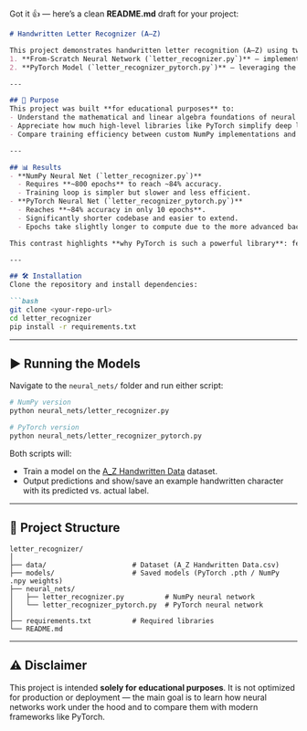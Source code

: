 Got it 👍 — here’s a clean **README.md** draft for your project:

````markdown
# Handwritten Letter Recognizer (A–Z)

This project demonstrates handwritten letter recognition (A–Z) using two different approaches:  
1. **From-Scratch Neural Network (`letter_recognizer.py`)** – implemented entirely with **NumPy** and core math/linear algebra.  
2. **PyTorch Model (`letter_recognizer_pytorch.py`)** – leveraging the PyTorch deep learning library for a much more concise and powerful implementation.

---

## 🎯 Purpose
This project was built **for educational purposes** to:
- Understand the mathematical and linear algebra foundations of neural networks.
- Appreciate how much high-level libraries like PyTorch simplify deep learning.
- Compare training efficiency between custom NumPy implementations and PyTorch.

---

## 📊 Results
- **NumPy Neural Net (`letter_recognizer.py`)**
  - Requires **~800 epochs** to reach ~84% accuracy.
  - Training loop is simpler but slower and less efficient.
- **PyTorch Neural Net (`letter_recognizer_pytorch.py`)**
  - Reaches **~84% accuracy in only 10 epochs**.
  - Significantly shorter codebase and easier to extend.
  - Epochs take slightly longer to compute due to the more advanced backend, but the efficiency is clear.

This contrast highlights **why PyTorch is such a powerful library**: fewer lines of code, faster convergence, and easier experimentation.

---

## 🛠️ Installation
Clone the repository and install dependencies:

```bash
git clone <your-repo-url>
cd letter_recognizer
pip install -r requirements.txt
````

---

## ▶️ Running the Models

Navigate to the `neural_nets/` folder and run either script:

```bash
# NumPy version
python neural_nets/letter_recognizer.py

# PyTorch version
python neural_nets/letter_recognizer_pytorch.py
```

Both scripts will:

* Train a model on the [A\_Z Handwritten Data](https://www.kaggle.com/datasets/sachinpatel21/az-handwritten-alphabets-in-csv-format) dataset.
* Output predictions and show/save an example handwritten character with its predicted vs. actual label.

---

## 📂 Project Structure

```
letter_recognizer/
│
├── data/                     # Dataset (A_Z Handwritten Data.csv)
├── models/                   # Saved models (PyTorch .pth / NumPy .npy weights)
├── neural_nets/
│   ├── letter_recognizer.py          # NumPy neural network
│   └── letter_recognizer_pytorch.py  # PyTorch neural network
│
├── requirements.txt          # Required libraries
└── README.md
```

---

## ⚠️ Disclaimer

This project is intended **solely for educational purposes**.
It is not optimized for production or deployment — the main goal is to learn how neural networks work under the hood and to compare them with modern frameworks like PyTorch.
